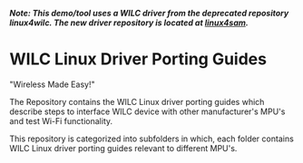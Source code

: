  ***Note: This demo/tool uses a WILC driver from the deprecated repository linux4wilc. The new driver repository is located at [linux4sam](https://github.com/linux4sam/linux-at91/tree/master/drivers/staging/wilc1000).***


# WILC Linux Driver Porting Guides
   "Wireless Made Easy!"
  
   
   The Repository contains the WILC Linux driver porting guides which describe steps to interface WILC device with other manufacturer's MPU's and test Wi-Fi functionality. 
   
  This repository is categorized into subfolders in which, each folder contains WILC Linux driver porting guides relevant to different MPU's.
